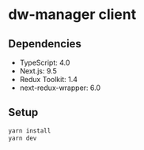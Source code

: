# dw-manager client

## Dependencies

- TypeScript: 4.0
- Next.js: 9.5
- Redux Toolkit: 1.4
- next-redux-wrapper: 6.0

## Setup

```sh
yarn install
yarn dev
```
